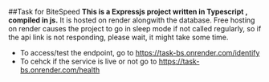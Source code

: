 ##Task for BiteSpeed
**This is a Expressjs project written in Typescript , compiled in js.**
It is hosted on render alongwith the database. Free hosting on render causes the project to go in sleep mode if not called regularly, so if the api link is not responding, please wait, it might take some time.

- To access/test the endpoint, go to https://task-bs.onrender.com/identify
- To cehck if the service is live or not go to https://task-bs.onrender.com/health
